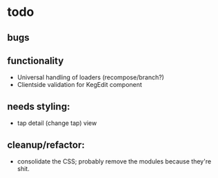 # todo

## bugs


## functionality

- Universal handling of loaders (recompose/branch?)
- Clientside validation for KegEdit component

## needs styling:

- tap detail (change tap) view

## cleanup/refactor:

- consolidate the CSS; probably remove the modules because they're shit.
